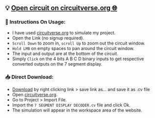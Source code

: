 ## 💡 [Open circuit on circuitverse.org 🌐](https://circuitverse.org/users/307998/projects/7-segment-display-binary-to-hexadecimal-decoder)
### 📖 **Instructions On Usage:**
- I have used [circuitverse.org](https://circuitverse.org/simulator) to simulate my project.
- Open the Link (no signup required).
- `Scroll Down` to zoom in, `scroll Up` to zoom out the circuit window.
- `Hold LMB` on empty spaces to pan around the circuit window.
- The input and output are at the bottom of the circuit.
- Simply `Click` on the 4 bits A B C D binary inputs to get respective converted outputs on the 7 segment display.


### 📥 **Direct Download:**
- [Download](7%20SEGMENT%20DISPLAY%20DECODER.cv) by right clicking link > save link as... and save it as .cv file
- Open [circuitverse.org](https://circuitverse.org/simulator).
- Go to Project > Import File.
- Import the `7 SEGMENT DISPLAY DECODER.cv` file and click Ok.
- The simulation will appear in the workspace area of the website.
